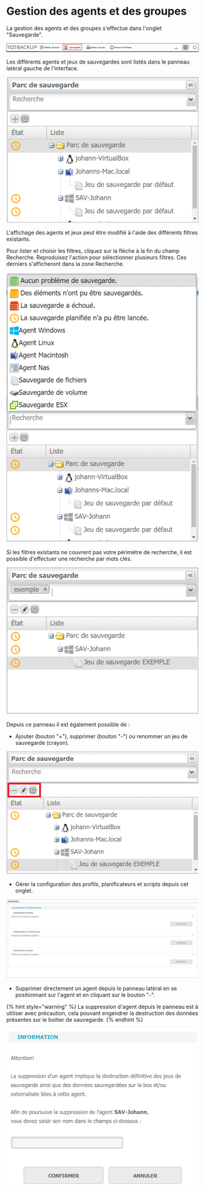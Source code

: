 # Gestion des agents et des groupes

La gestion des agents et des groupes s'effectue dans l'onglet "Sauvegarde".

![](../.gitbook/assets/menu-sauvegarde%20%281%29.gif)

Les différents agents et jeux de sauvegardes sont listés dans le panneau latéral gauche de l'interface.

![](../.gitbook/assets/liste-agents.PNG)

L'affichage des agents et jeux peut être modifié à l'aide des différents filtres existants.

Pour lister et choisir les filtres, cliquez sur la flèche à la fin du champ Recherche. Reproduisez l'action pour sélectionner plusieurs filtres. Ces derniers s'afficheront dans la zone Recherche.

![](../.gitbook/assets/liste-agents-filtres.png)

Si les filtres existants ne couvrent pas votre périmètre de recherche, il est possible d'effectuer une recherche par mots clés.

![](../.gitbook/assets/liste-agents-recherche.PNG)

Depuis ce panneau il est également possible de :

* Ajouter \(bouton "+"\), supprimer \(bouton "-"\) ou renommer un jeu de sauvegarde \(crayon\).

![](../.gitbook/assets/liste-agents-modifier.PNG)

* Gérer la configuration des profils, planificateurs et scripts depuis cet onglet.

![](../.gitbook/assets/liste-agents-administration%20%281%29.PNG)

* Supprimer directement un agent depuis le panneau latéral en se positionnant sur l'agent et en cliquant sur le bouton "-". 

{% hint style="warning" %}
La suppression d'agent depuis le panneau est à utiliser avec précaution, cela pouvant engendrer la destruction des données présentes sur le boitier de sauvegarde.
{% endhint %}

![](../.gitbook/assets/supprimer-agent.PNG)

